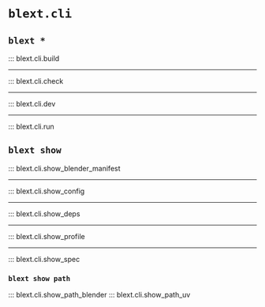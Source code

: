 # `blext.cli`

## `blext *`
::: blext.cli.build

---

::: blext.cli.check

---

::: blext.cli.dev

---

::: blext.cli.run

## `blext show`
::: blext.cli.show_blender_manifest

---

::: blext.cli.show_config

---

::: blext.cli.show_deps

---

::: blext.cli.show_profile

---

::: blext.cli.show_spec

### `blext show path`
::: blext.cli.show_path_blender
::: blext.cli.show_path_uv
